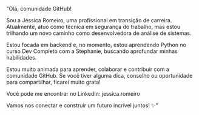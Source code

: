 "Olá, comunidade GitHub!

Sou a Jéssica Romeiro, uma profissional em transição de carreira. Atualmente, atuo como técnica em segurança do trabalho, mas estou trilhando um novo caminho como desenvolvedora de análise de sistemas.

Estou focada em backend e, no momento, estou aprendendo Python no curso Dev Completo com a Stephanie, buscando aprofundar minhas habilidades.

Estou muito animada para aprender, colaborar e contribuir com a comunidade GitHub. Se você tiver alguma dica, conselho ou oportunidade para compartilhar, ficarei muito grata!

Você pode me encontrar no LinkedIn: jessica.romeiro

Vamos nos conectar e construir um futuro incrível juntos! ✨"
<!---
JessicaRomeiro/JessicaRomeiro is a ✨ special ✨ repository because its `README.md` (this file) appears on your GitHub profile.
You can click the Preview link to take a look at your changes.
